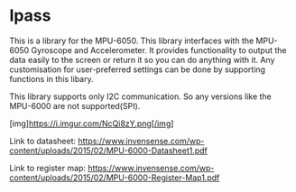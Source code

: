 # Ipass

This is a library for the MPU-6050.
This library interfaces with the MPU-6050 Gyroscope and Accelerometer. It provides functionality to output the data easily to the screen
or return it so you can do anything with it. Any customisation for user-preferred settings can be done by supporting functions in this libary.

This library supports only I2C communication. So any versions like the MPU-6000 are not supported(SPI).

[img]https://i.imgur.com/NcQi8zY.png[/img]

Link to datasheet:
https://www.invensense.com/wp-content/uploads/2015/02/MPU-6000-Datasheet1.pdf

Link to register map:
https://www.invensense.com/wp-content/uploads/2015/02/MPU-6000-Register-Map1.pdf
